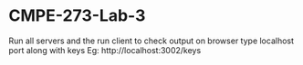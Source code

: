 # CMPE-273-Lab-3
Run all servers and the run client to check output on browser type localhost port along with keys
Eg:
http://localhost:3002/keys
